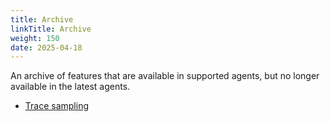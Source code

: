 ```yaml
---
title: Archive
linkTitle: Archive
weight: 150
date: 2025-04-18
---
```

An archive of features that are available in supported agents, but no longer available in the latest agents.

* [Trace sampling](/docs/connect_manage_environ/connected_agent_common_reference/archive/trace_sampling)